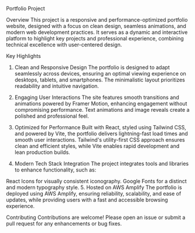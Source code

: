 Portfolio Project

Overview
This project is a responsive and performance-optimized portfolio website, designed with a focus on clean design, seamless animations, and modern web development practices. It serves as a dynamic and interactive platform to highlight key projects and professional experience, combining technical excellence with user-centered design.

Key Highlights
1. Clean and Responsive Design
The portfolio is designed to adapt seamlessly across devices, ensuring an optimal viewing experience on desktops, tablets, and smartphones. The minimalistic layout prioritizes readability and intuitive navigation.

2. Engaging User Interactions
The site features smooth transitions and animations powered by Framer Motion, enhancing engagement without compromising performance. Text animations and image reveals create a polished and professional feel.

3. Optimized for Performance
Built with React, styled using Tailwind CSS, and powered by Vite, the portfolio delivers lightning-fast load times and smooth user interactions. Tailwind's utility-first CSS approach ensures clean and efficient styles, while Vite enables rapid development and lean production builds.

4. Modern Tech Stack Integration
The project integrates tools and libraries to enhance functionality, such as:

React Icons for visually consistent iconography.
Google Fonts for a distinct and modern typography style.
5. Hosted on AWS Amplify
The portfolio is deployed using AWS Amplify, ensuring reliability, scalability, and ease of updates, while providing users with a fast and accessible browsing experience.

Contributing
Contributions are welcome! Please open an issue or submit a pull request for any enhancements or bug fixes.